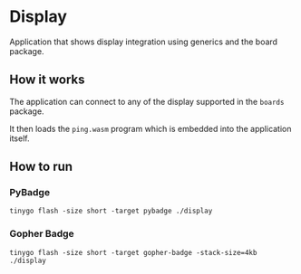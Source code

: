 # Display

Application that shows display integration using generics and the board package.

## How it works

The application can connect to any of the display supported in the `boards` package.

It then loads the `ping.wasm` program which is embedded into the application itself.

## How to run

### PyBadge

```
tinygo flash -size short -target pybadge ./display
```

### Gopher Badge

```
tinygo flash -size short -target gopher-badge -stack-size=4kb ./display
```
